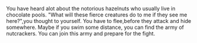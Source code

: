 You have heard alot about the notorious hazelnuts who usually live in 
chocolate pools. "What will these fierce creatures do to me if they see me 
here?",you thought to yourself. You have to flee,before they attack and 
hide somewhere. Maybe if you swim some distance, you can find the army of 
nutcrackers. You can join this army and prepare for the fight.
